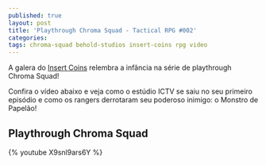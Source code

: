 ```yaml
---
published: true
layout: post
title: 'Playthrough Chroma Squad - Tactical RPG #002'
categories: 
tags: chroma-squad behold-studios insert-coins rpg video
---
```



A galera do <a href="https://www.youtube.com/channel/UC0cCb4TkyLLo3NYbNpealRA" target="_blank">Insert Coins</a>
 relembra a infância na série de playthrough Chroma Squad!



Confira o vídeo abaixo e veja como o estúdio ICTV se saiu no seu primeiro episódio e como os rangers derrotaram seu poderoso inimigo: o Monstro de Papelão!

## Playthrough Chroma Squad
{% youtube X9snl9ars6Y %}

